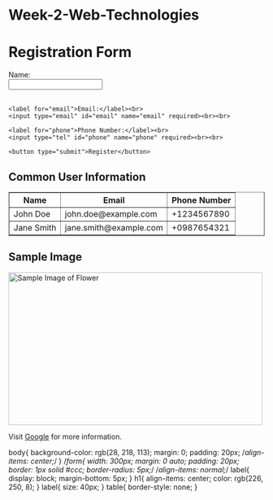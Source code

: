 # Week-2-Web-Technologies
<!DOCTYPE html>
<html lang="en">
<head>
    <meta charset="UTF-8">
    <meta name="viewport" content="width=device-width, initial-scale=1.0">
    <title>My web Page</title>
    <link rel="stylesheet" href="style.css">
</head>
<body>
    <h1>Registration Form</h1>
    <!-- Basic Registration Form -->
<form action="/submit" method="POST">
    <label for="name">Name:</label><br>
    <input type="text" id="name" name="name" required><br><br>

    <label for="email">Email:</label><br>
    <input type="email" id="email" name="email" required><br><br>

    <label for="phone">Phone Number:</label><br>
    <input type="tel" id="phone" name="phone" required><br><br>

    <button type="submit">Register</button>
</form>

<!-- Table displaying common user information -->
<h2>Common User Information</h2>
<table border="1px">
    <thead>
        <tr>
            <th>Name</th>
            <th>Email</th>
            <th>Phone Number</th>
        </tr>
    </thead>
    <tbody>
        <tr>
            <td>John Doe</td>
            <td>john.doe@example.com</td>
            <td>+1234567890</td>
        </tr>
        <tr>
            <td>Jane Smith</td>
            <td>jane.smith@example.com</td>
            <td>+0987654321</td>
        </tr>
    </tbody>
</table>

<!-- An image -->
<h2>Sample Image</h2>
<img src="Flower 2.jpg" alt="Sample Image of Flower" width="500px" height="300px">

<!-- External link to Google -->
<p>Visit <a href="https://google.com" target="_blank">Google</a> for more information.</p>
    
</body>
</html>







body{
    background-color: rgb(28, 218, 113);
    margin: 0;
    padding: 20px;
    /*align-items: center;*/
}
/*form{
    width: 300px;
    margin: 0 auto;
    padding: 20px;
    border: 1px solid #ccc;
    border-radius: 5px;*/
    /*align-items: normal;*/
label{
    display: block;
    margin-bottom: 5px;
}
h1{
    align-items: center;
    color: rgb(226, 250, 8);
}
label{
    size: 40px;
}
table{
    border-style: none;
}
